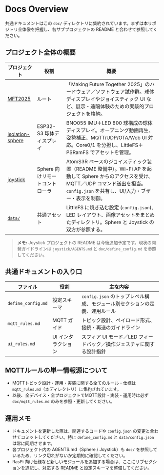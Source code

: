 # Docs Overview

共通ドキュメントはこの `doc/` ディレクトリに集約されています。まずは本リポジトリ全体像を把握し、各サブプロジェクトの README と合わせて参照してください。

## プロジェクト全体の概要

| プロジェクト | 役割 | 概要 |
|--------------|------|------|
| [MFT2025](../README.md) | ルート | 「Making Future Together 2025」のハードウェア／ソフトウェア試作群。球体ディスプレイやジョイスティック UI など、展示・遠隔体験のための実験的プロジェクトを格納。 |
| [isolation-sphere](../isolation-sphere/README.md) | ESP32-S3 球体ディスプレイ | BNO055 IMU＋LED 800 球構成の球体ディスプレイ。オープニング動画再生、姿勢補正、MQTT/UDP/OTA/Web UI 対応。Core0/1 を分担し、LittleFS＋PSRamFS でアセットを管理。 |
| [joystick](../joystick/AGENTS.md) | Sphere 向けリモートコントローラ | AtomS3R ベースのジョイスティック装置（README 整備中）。Wi-Fi AP を起動して Sphere からのアクセスを受け、MQTT／UDP コマンド送出を担当。`config.json` を共有し、UI/入力・ブザー・表示を制御。 |
| [`data/`](../data) | 共通アセット | LittleFS に焼き込む設定 (`config.json`)、LED レイアウト、画像アセットをまとめたディレクトリ。Sphere と Joystick の双方が参照する。 |

> **メモ:** Joystick プロジェクトの README は今後追加予定です。現状の開発ガイドラインは `joystick/AGENTS.md` と `doc/define_config.md` を参照してください。

## 共通ドキュメントの入り口

| ファイル | 役割 | 主な内容 |
|----------|------|----------|
| `define_config.md` | 設定スキーマ | `config.json` のトップレベル構成、モジュール別セクションの定義、運用ルール |
| `mqtt_rules.md` | MQTT ガイド | トピック設計、ペイロード形式、接続・再送のガイドライン |
| `ui_rules.md` | UI インタラクション | スフィア UI モード／LED フィードバック／操作ジェスチャに関する設計指針 |

## MQTTルールの単一情報源について

- MQTTトピック設計・運用・実装に関する全てのルール・仕様は `mqtt_rules.md`（本ディレクトリ）に集約されています。
- 以後、全デバイス・全プロジェクトでMQTT設計・実装・運用時は必ず `doc/mqtt_rules.md` のみを参照・更新してください。

## 運用メモ
- ドキュメントを更新した際は、関連するコードや `config.json` の変更と合わせてコミットしてください。特に `define_config.md` と `data/config.json` は常に同期させます。
- 各プロジェクト内の AGENTS.md（Sphere / Joystick）も `doc/` を参照しているため、リンク切れがないか定期的に確認してください。
- RasPi 向け仕様など新しいモジュールを追加する場合は、ここにサブセクションを追記し、対応する README と設定スキーマを整備してください。
